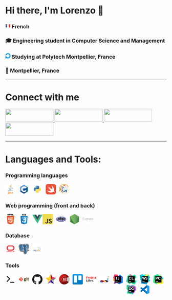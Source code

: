 # Hi there, I'm Lorenzo 👋 

### <img float="right" style="width:16px;" alt="french flag" src="./img/french-flag.png"> French

<h3>🎓 Engineering student in Computer Science and Management</h3>

### <img style="width:16px;" alt="polytech logo" src="./img/polytech-logo.png">  Studying at Polytech Montpellier, France

<h3>📍 Montpellier, France</h3>

---

# Connect with me

<a href="https://www.linkedin.com/in/lorenzo-italiano-dev/" target="blank">
  <img src="https://img.shields.io/badge/linkedin-%230077B5.svg?style=for-the-badge&logo=linkedin&logoColor=white" style="width: 150px; height: 40px;">
</a>

<a href="#">
  <img src="https://img.shields.io/badge/Guldo%233033-fza?style=for-the-badge&logo=discord&logoColor=white" style="width: 150px; height: 40px;">
</a>

<a href="mailto:lorenzo.italiano34@gmail.com" target="blank">
  <img src="https://img.shields.io/badge/Gmail-D14836?style=for-the-badge&logo=gmail&logoColor=white" style="width: 150px; height: 40px;">
</a>

<a href="https://www.instagram.com/lorenzo_ita_/" target="blank">
  <img src="https://img.shields.io/badge/Instagram-%23E4405F.svg?style=for-the-badge&logo=Instagram&logoColor=white" style="width: 150px; height: 40px;">
</a>

--- 

# Languages and Tools:

<h3>Programming languages</h3>

<a href="https://dev.java/" target="blank">
  <img align="left" alt="Java" width="32px" src="img/java-logo.png" style="padding-right:10px;"/>
</a>
  
<a href="https://en.cppreference.com/w/" target="blank">
  <img align="left" alt="C" width="32px" src="img/c-logo.png" style="padding-right:10px;"/>
</a>
  
<a href="https://www.python.org/" target="blank">
  <img align="left" alt="Python" width="32px" src="img/python-logo.png" style="padding-right:10px;"/>
</a>
    
<a href="https://www.swift.org/" target="blank">
  <img align="left" alt="Swift" width="32px" src="img/swift-logo.png" style="padding-right:10px;"/>
</a>
  
<a href="https://gama-platform.org/" target="blank">
  <img align="left" alt="Gama Platform" width="32px" src="img/gama-logo.png" style="padding-right:10px;"/>
</a>
  
<br/>
<br/>
<h3>Web programming (front and back)</h3>

<a href="https://developer.mozilla.org/en-US/docs/Web/HTML" target="blank">
  <img align="left" alt="HTML5" width="32px" src="img/html-logo.png" style="padding-right:10px;"/>
</a>

<a href="https://developer.mozilla.org/en-US/docs/Web/CSS" target="blank">
  <img align="left" alt="CSS3" width="32px" src="img/css-logo.png" style="padding-right:10px;"/>
</a>

<a href="https://vuejs.org/" target="blank">
  <img align="left" alt="Vue" width="32px" src="img/vue-logo.png"/>
</a>

<a href="https://developer.mozilla.org/en-US/docs/Web/JavaScript" target="blank">
  <img align="left" alt="JavaScript" width="32px" src="img/javascript-logo.png" style="padding-right:10px;"/>
</a>

<a href="https://www.php.net/" target="blank">
  <img align="left" alt="PHP" width="32px" src="img/php-logo.png" style="padding-right:10px;"/>
</a>

<a href="https://nodejs.org/en/" target="blank">
  <img align="left" alt="Node.js" width="32px" src="img/nodejs-logo.png" style="padding-right:10px;"/>
</a>

<a href="https://expressjs.com/" target="blank">
  <img align="left" alt="Express" width="32px" src="img/express-logo.png" style="padding-right:10px;"/>
</a>

<br/>
<br/>
<h3>Database</h3>

<a href="https://www.oracle.com/id/index.html" target="blank">
  <img align="left" alt="Oracle" width="32px" src="img/oracle-logo.png" style="padding-right:10px;"/>
</a>

<a href="https://www.postgresql.org/" target="blank">
  <img align="left" alt="PostgreSQL" width="32px" src="img/postgresql-logo.png" style="padding-right:10px;"/>
</a>

<a href="https://www.mysql.com/" target="blank">
  <img align="left" alt="MySQL" width="32px" src="img/mysql-logo.png" style="padding-right:10px;"/>
</a>

<br/>
<br/>
<h3>Tools</h3>

<a href="https://en.wikipedia.org/wiki/Bash_(Unix_shell)" target="blank">
  <picture width="32px">
    <source media="(prefers-color-scheme: dark)" srcset="img/terminal-dark.svg">
    <img align="left" width="32px" alt="Project Libre" src="img/terminal-light.svg" style="padding-right:10px;"/>
  </picture>
</a>

<a href="https://git-scm.com/" target="blank">
  <img align="left" alt="Git" width="32px" src="img/git-logo.png" style="padding-right:10px;"/>
</a>

<a href="https://github.com/" target="blank">
  <picture width="32px">
    <source media="(prefers-color-scheme: dark)" srcset="img/github-logo-light.png">
    <img align="left" width="32px" alt="Project Libre" src="img/github-logo-dark.png" style="padding-right:10px;"/>
  </picture>
</a>

<a href="https://staruml.io/" target="blank">
  <img align="left" alt="StarUML" width="32px" src="img/staruml-logo.png" style="padding-right:10px;"/>
</a>

<a href="https://www.modelio.org/" target="blank">
  <img align="left" alt="Modelio" width="32px" src="img/modelio-logo.png" style="padding-right:10px;"/>
</a>

<a href="https://trello.com/en" target="blank">
  <img align="left" alt="Trello" width="32px" src="img/trello-logo.png" style="padding-right:10px;"/>
</a>

<a href="https://www.projectlibre.com/" target="blank">
  <picture width="32px">
    <source media="(prefers-color-scheme: dark)" srcset="img/projectlibre-logo-light.png">
    <img align="left" width="32px" alt="Project Libre" src="img/projectlibre-logo-dark.png" style="padding-right:10px;"/>
  </picture>
</a>

<a href="http://www.plantuml.com/" target="blank">
  <img align="left" alt="PlantUML" width="32px" src="img/plantuml-logo.png" style="padding-right:10px;"/>
</a>

<a href="https://www.jetbrains.com/idea/" target="blank">
  <img align="left" alt="Intellij" width="32px" src="img/intellij-logo.png" style="padding-right:10px;"/>
</a>

<a href="https://www.jetbrains.com/clion/" target="blank">
  <img align="left" alt="Clion" width="32px" src="img/clion-logo.png" style="padding-right:10px;"/>
</a>

<a href="https://www.jetbrains.com/webstorm/" target="blank">
  <img align="left" alt="WebStorm" width="32px" src="img/webstorm-logo.png" style="padding-right:10px;"/>
</a>

<a href="https://www.jetbrains.com/pycharm/" target="blank">
  <img align="left" alt="Pycharm" width="32px" src="img/pycharm-logo.png" style="padding-right:10px;"/>
</a>

<a href="https://www.jetbrains.com/datagrip/" target="blank">
  <img align="left" alt="DataGrip" width="32px" src="img/datagrip-logo.png" style="padding-right:10px;"/>
</a>

<a href="https://code.visualstudio.com/" target="blank">
  <img align="left" alt="Visual Studio Code" width="32px" src="img/vscode-logo.png" style="padding-right:10px;"/>
</a>

<!--
---

# My most used languages

[![Top Langs](https://github-readme-stats.vercel.app/api/top-langs/?username=lorenzo-italiano&layout=compact&theme=dracula)](https://github.com/anuraghazra/github-readme-stats)

-->

<!--
sources:

https://github.com/simple-icons/simple-icons

https://simpleicons.org/

https://github.com/Ileriayo/markdown-badges#badges

https://github.com/alexandresanlim/Badges4-README.md-Profile

https://github.com/martonlederer/martonlederer

https://github.com/abhisheknaiidu/awesome-github-profile-readme#game-mode-

-->

